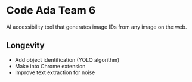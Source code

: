 # Code Ada Team 6

AI accessibility tool that generates image IDs from any image on the web.

## Longevity

- Add object identification (YOLO algorithm)
- Make into Chrome extension
- Improve text extraction for noise
